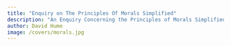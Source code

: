 ```yaml
---
title: "Enquiry on The Principles Of Morals Simplified"
description: "An Enquiry Concerning the Principles of Morals Simplified"
author: David Hume
image: /covers/morals.jpg
---
```

